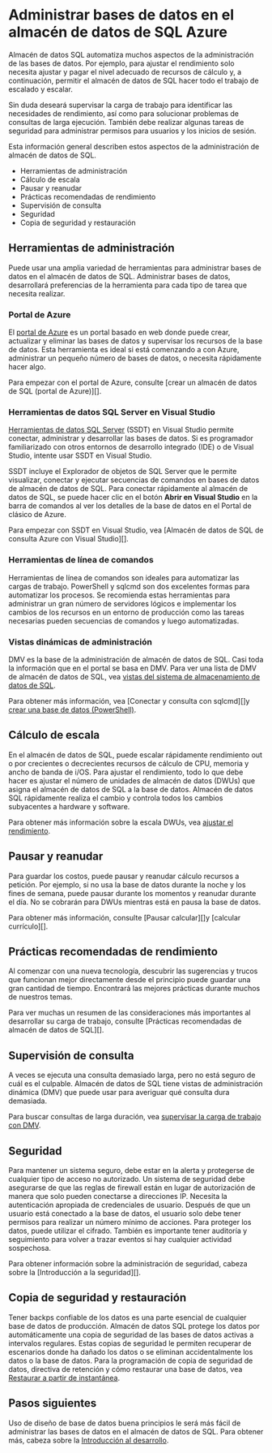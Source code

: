 <properties
   pageTitle="Administrar bases de datos en el almacén de datos de SQL Azure | Microsoft Azure"
   description="Descripción general de la administración de bases de datos de almacén de datos de SQL. Incluye herramientas de administración, DWUs y rendimiento de escalado, solución de problemas de rendimiento de la consulta, establecer directivas de seguridad y restaurar una base de datos de daños en los datos o de una interrupción regional."
   services="sql-data-warehouse"
   documentationCenter="NA"
   authors="barbkess"
   manager="barbkess"
   editor=""/>

<tags
   ms.service="sql-data-warehouse"
   ms.devlang="NA"
   ms.topic="article"
   ms.tgt_pltfrm="NA"
   ms.workload="data-services"
   ms.date="08/16/2016"
   ms.author="barbkess;sonyama;"/>

# <a name="manage-databases-in-azure-sql-data-warehouse"></a>Administrar bases de datos en el almacén de datos de SQL Azure

Almacén de datos SQL automatiza muchos aspectos de la administración de las bases de datos. Por ejemplo, para ajustar el rendimiento solo necesita ajustar y pagar el nivel adecuado de recursos de cálculo y, a continuación, permitir el almacén de datos de SQL hacer todo el trabajo de escalado y escalar. 

Sin duda deseará supervisar la carga de trabajo para identificar las necesidades de rendimiento, así como para solucionar problemas de consultas de larga ejecución. También debe realizar algunas tareas de seguridad para administrar permisos para usuarios y los inicios de sesión.

Esta información general describen estos aspectos de la administración de almacén de datos de SQL.

- Herramientas de administración
- Cálculo de escala
- Pausar y reanudar
- Prácticas recomendadas de rendimiento
- Supervisión de consulta
- Seguridad
- Copia de seguridad y restauración

## <a name="management-tools"></a>Herramientas de administración

Puede usar una amplia variedad de herramientas para administrar bases de datos en el almacén de datos de SQL. Administrar bases de datos, desarrollará preferencias de la herramienta para cada tipo de tarea que necesita realizar.

### <a name="azure-portal"></a>Portal de Azure
El [portal de Azure][] es un portal basado en web donde puede crear, actualizar y eliminar las bases de datos y supervisar los recursos de la base de datos. Esta herramienta es ideal si está comenzando a con Azure, administrar un pequeño número de bases de datos, o necesita rápidamente hacer algo.

Para empezar con el portal de Azure, consulte [crear un almacén de datos de SQL (portal de Azure)][].

### <a name="sql-server-data-tools-in-visual-studio"></a>Herramientas de datos SQL Server en Visual Studio
[Herramientas de datos SQL Server][] (SSDT) en Visual Studio permite conectar, administrar y desarrollar las bases de datos. Si es programador familiarizado con otros entornos de desarrollo integrado (IDE) o de Visual Studio, intente usar SSDT en Visual Studio.

SSDT incluye el Explorador de objetos de SQL Server que le permite visualizar, conectar y ejecutar secuencias de comandos en bases de datos de almacén de datos de SQL. Para conectar rápidamente al almacén de datos de SQL, se puede hacer clic en el botón **Abrir en Visual Studio** en la barra de comandos al ver los detalles de la base de datos en el Portal de clásico de Azure.  

Para empezar con SSDT en Visual Studio, vea [Almacén de datos de SQL de consulta Azure con Visual Studio][].

### <a name="command-line-tools"></a>Herramientas de línea de comandos
Herramientas de línea de comandos son ideales para automatizar las cargas de trabajo.  PowerShell y sqlcmd son dos excelentes formas para automatizar los procesos.  Se recomienda estas herramientas para administrar un gran número de servidores lógicos e implementar los cambios de los recursos en un entorno de producción como las tareas necesarias pueden secuencias de comandos y luego automatizadas.

### <a name="dynamic-management-views"></a>Vistas dinámicas de administración 

DMV es la base de la administración de almacén de datos de SQL. Casi toda la información que en el portal se basa en DMV. Para ver una lista de DMV de almacén de datos de SQL, vea [vistas del sistema de almacenamiento de datos de SQL][].

Para obtener más información, vea [Conectar y consulta con sqlcmd][]y [crear una base de datos (PowerShell)][].

## <a name="scale-compute"></a>Cálculo de escala

En el almacén de datos de SQL, puede escalar rápidamente rendimiento out o por crecientes o decrecientes recursos de cálculo de CPU, memoria y ancho de banda de i/OS. Para ajustar el rendimiento, todo lo que debe hacer es ajustar el número de unidades de almacén de datos (DWUs) que asigna el almacén de datos de SQL a la base de datos. Almacén de datos SQL rápidamente realiza el cambio y controla todos los cambios subyacentes a hardware y software.

Para obtener más información sobre la escala DWUs, vea [ajustar el rendimiento][].

##  <a name="pause-and-resume"></a>Pausar y reanudar

Para guardar los costos, puede pausar y reanudar cálculo recursos a petición. Por ejemplo, si no usa la base de datos durante la noche y los fines de semana, puede pausar durante los momentos y reanudar durante el día. No se cobrarán para DWUs mientras está en pausa la base de datos.

Para obtener más información, consulte [Pausar calcular][]y [calcular currículo][].

## <a name="performance-best-practices"></a>Prácticas recomendadas de rendimiento

Al comenzar con una nueva tecnología, descubrir las sugerencias y trucos que funcionan mejor directamente desde el principio puede guardar una gran cantidad de tiempo.  Encontrará las mejores prácticas durante muchos de nuestros temas.

Para ver muchas un resumen de las consideraciones más importantes al desarrollar su carga de trabajo, consulte [Prácticas recomendadas de almacén de datos de SQL][].

## <a name="query-monitoring"></a>Supervisión de consulta

A veces se ejecuta una consulta demasiado larga, pero no está seguro de cuál es el culpable. Almacén de datos de SQL tiene vistas de administración dinámica (DMV) que puede usar para averiguar qué consulta dura demasiada. 

Para buscar consultas de larga duración, vea [supervisar la carga de trabajo con DMV][].

## <a name="security"></a>Seguridad

Para mantener un sistema seguro, debe estar en la alerta y protegerse de cualquier tipo de acceso no autorizado. Un sistema de seguridad debe asegurarse de que las reglas de firewall están en lugar de autorización de manera que solo pueden conectarse a direcciones IP. Necesita la autenticación apropiada de credenciales de usuario. Después de que un usuario está conectado a la base de datos, el usuario solo debe tener permisos para realizar un número mínimo de acciones. Para proteger los datos, puede utilizar el cifrado. También es importante tener auditoría y seguimiento para volver a trazar eventos si hay cualquier actividad sospechosa.

Para obtener información sobre la administración de seguridad, cabeza sobre la [Introducción a la seguridad][].

## <a name="backup-and-restore"></a>Copia de seguridad y restauración

Tener backps confiable de los datos es una parte esencial de cualquier base de datos de producción. Almacén de datos SQL protege los datos por automáticamente una copia de seguridad de las bases de datos activas a intervalos regulares. Estas copias de seguridad le permiten recuperar de escenarios donde ha dañado los datos o se eliminan accidentalmente los datos o la base de datos.  Para la programación de copia de seguridad de datos, directiva de retención y cómo restaurar una base de datos, vea [Restaurar a partir de instantánea][].

## <a name="next-steps"></a>Pasos siguientes
Uso de diseño de base de datos buena principios le será más fácil de administrar las bases de datos en el almacén de datos de SQL. Para obtener más, cabeza sobre la [Introducción al desarrollo][].

<!--Image references-->

<!--Article references-->
[Crear un almacén de datos SQL (Portal de Azure)]: sql-data-warehouse-get-started-provision.md
[Crear una base de datos (PowerShell)]: sql-data-warehouse-get-started-provision-powershell
[connection]: sql-data-warehouse-develop-connections.md
[Almacén de datos de consulta SQL Azure con Visual Studio]: sql-data-warehouse-query-visual-studio.md
[Conectarse y consultar con sqlcmd]: sql-data-warehouse-get-started-connect-sqlcmd.md
[Introducción al desarrollo]: sql-data-warehouse-overview-develop.md
[Supervisar la carga de trabajo con DMV]: sql-data-warehouse-manage-monitor.md
[Cálculo de pausa]: sql-data-warehouse-manage-compute-overview.md#pause-compute-bk
[Restaurar a partir de instantánea]: sql-data-warehouse-restore-database-overview.md
[Cálculo de currículo]: sql-data-warehouse-manage-compute-overview.md#resume-compute-performance-bk
[Ajustar el rendimiento]: sql-data-warehouse-manage-compute-overview.md#scale-performance-bk
[Información general de seguridad]: sql-data-warehouse-overview-manage-security.md
[Prácticas recomendadas de almacén de datos SQL]: sql-data-warehouse-best-practices.md
[Vistas del sistema de almacenamiento de datos de SQL]: sql-data-warehouse-reference-tsql-system-views.md

<!--MSDN references-->
[Herramientas de datos SQL Server]: https://msdn.microsoft.com/library/mt204009.aspx

<!--Other web references-->
[Portal de Azure]: http://portal.azure.com/
